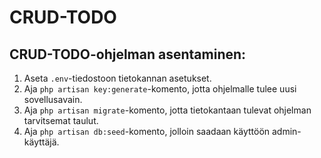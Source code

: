 # CRUD-TODO

## CRUD-TODO-ohjelman asentaminen:

1. Aseta `.env`-tiedostoon tietokannan asetukset.
2. Aja `php artisan key:generate`-komento, jotta ohjelmalle tulee uusi sovellusavain.
3. Aja `php artisan migrate`-komento, jotta tietokantaan tulevat ohjelman tarvitsemat taulut.
4. Aja `php artisan db:seed`-komento, jolloin saadaan käyttöön admin-käyttäjä.

